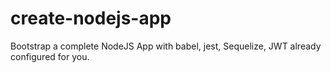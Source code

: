 # create-nodejs-app
Bootstrap  a complete NodeJS App with babel, jest, Sequelize, JWT already configured for you. 
